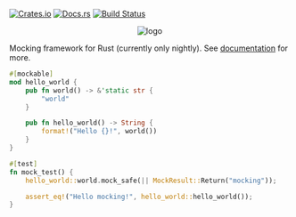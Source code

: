 [![Crates.io](https://img.shields.io/crates/d/mocktopus.svg)](https://crates.io/crates/mocktopus)
[![Docs.rs](https://docs.rs/mocktopus/badge.svg)](https://docs.rs/crate/mocktopus)
[![Build Status](https://travis-ci.org/CodeSandwich/Mocktopus.svg?branch=master)](https://travis-ci.org/CodeSandwich/Mocktopus)

<p align="center">
  <img src="https://raw.githubusercontent.com/CodeSandwich/mocktopus/master/logo.png" alt="logo"/>
</p>

Mocking framework for Rust (currently only nightly). See [documentation](https://docs.rs/mocktopus/) for more.

```rust
#[mockable]
mod hello_world {
    pub fn world() -> &'static str {
        "world"
    }

    pub fn hello_world() -> String {
        format!("Hello {}!", world())
    }
}

#[test]
fn mock_test() {
    hello_world::world.mock_safe(|| MockResult::Return("mocking"));

    assert_eq!("Hello mocking!", hello_world::hello_world());
}
```
